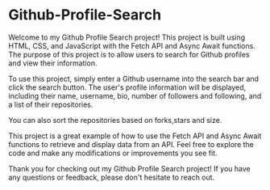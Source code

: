# Github-Profile-Search
Welcome to my Github Profile Search project! This project is built using HTML, CSS, and JavaScript with the Fetch API and Async Await functions. The purpose of this project is to allow users to search for Github profiles and view their information.

To use this project, simply enter a Github username into the search bar and click the search button. The user's profile information will be displayed, including their name, username, bio, number of followers and following, and a list of their repositories.

You can also sort the repositories based on forks,stars and size.

This project is a great example of how to use the Fetch API and Async Await functions to retrieve and display data from an API. Feel free to explore the code and make any modifications or improvements you see fit.

Thank you for checking out my Github Profile Search project! If you have any questions or feedback, please don't hesitate to reach out.
